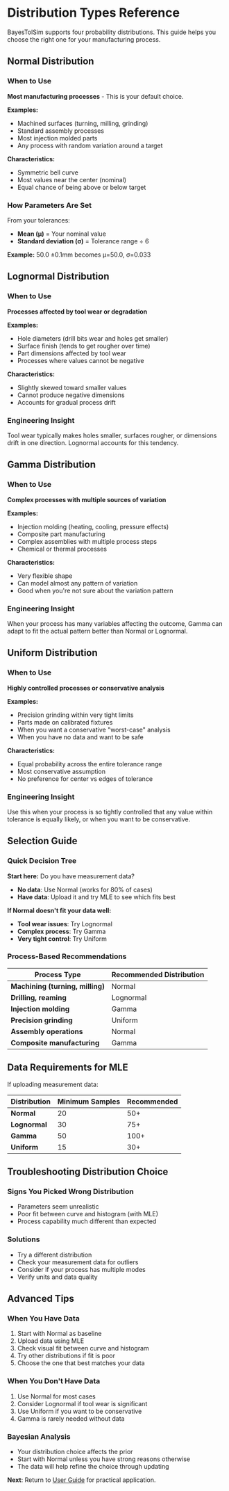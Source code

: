 # Distribution Types Reference

BayesTolSim supports four probability distributions. This guide helps you choose the right one for your manufacturing process.

## Normal Distribution

### When to Use
**Most manufacturing processes** - This is your default choice.

**Examples:**  
- Machined surfaces (turning, milling, grinding)  
- Standard assembly processes  
- Most injection molded parts  
- Any process with random variation around a target  

**Characteristics:**  
- Symmetric bell curve  
- Most values near the center (nominal)  
- Equal chance of being above or below target  

### How Parameters Are Set  
From your tolerances:  
- **Mean (μ)** = Your nominal value  
- **Standard deviation (σ)** = Tolerance range ÷ 6  

**Example:** 50.0 ±0.1mm becomes μ=50.0, σ=0.033

## Lognormal Distribution

### When to Use  
**Processes affected by tool wear or degradation**  

**Examples:**  
- Hole diameters (drill bits wear and holes get smaller)  
- Surface finish (tends to get rougher over time)  
- Part dimensions affected by tool wear  
- Processes where values cannot be negative  

**Characteristics:**  
- Slightly skewed toward smaller values  
- Cannot produce negative dimensions  
- Accounts for gradual process drift  

### Engineering Insight
Tool wear typically makes holes smaller, surfaces rougher, or dimensions drift in one direction. Lognormal accounts for this tendency.

## Gamma Distribution

### When to Use
**Complex processes with multiple sources of variation**

**Examples:**  
- Injection molding (heating, cooling, pressure effects)  
- Composite part manufacturing  
- Complex assemblies with multiple process steps  
- Chemical or thermal processes  

**Characteristics:**  
- Very flexible shape  
- Can model almost any pattern of variation  
- Good when you're not sure about the variation pattern  

### Engineering Insight
When your process has many variables affecting the outcome, Gamma can adapt to fit the actual pattern better than Normal or Lognormal.

## Uniform Distribution

### When to Use
**Highly controlled processes or conservative analysis**

**Examples:**  
- Precision grinding within very tight limits  
- Parts made on calibrated fixtures  
- When you want a conservative "worst-case" analysis  
- When you have no data and want to be safe  

**Characteristics:**  
- Equal probability across the entire tolerance range  
- Most conservative assumption  
- No preference for center vs edges of tolerance  

### Engineering Insight
Use this when your process is so tightly controlled that any value within tolerance is equally likely, or when you want to be conservative.

## Selection Guide

### Quick Decision Tree

**Start here:** Do you have measurement data?  
- **No data**: Use Normal (works for 80% of cases)  
- **Have data**: Upload it and try MLE to see which fits best  

**If Normal doesn't fit your data well:**  
- **Tool wear issues**: Try Lognormal  
- **Complex process**: Try Gamma  
- **Very tight control**: Try Uniform  

### Process-Based Recommendations

| Process Type | Recommended Distribution |
|--------------|-------------------------|
| **Machining (turning, milling)** | Normal |
| **Drilling, reaming** | Lognormal |
| **Injection molding** | Gamma |
| **Precision grinding** | Uniform |
| **Assembly operations** | Normal |
| **Composite manufacturing** | Gamma |

## Data Requirements for MLE

If uploading measurement data:

| Distribution | Minimum Samples | Recommended |
|--------------|----------------|-------------|
| **Normal** | 20 | 50+ |
| **Lognormal** | 30 | 75+ |
| **Gamma** | 50 | 100+ |
| **Uniform** | 15 | 30+ |

## Troubleshooting Distribution Choice

### Signs You Picked Wrong Distribution
- Parameters seem unrealistic
- Poor fit between curve and histogram (with MLE)
- Process capability much different than expected

### Solutions
- Try a different distribution
- Check your measurement data for outliers
- Consider if your process has multiple modes
- Verify units and data quality

## Advanced Tips

### When You Have Data
1. Start with Normal as baseline
2. Upload data using MLE
3. Check visual fit between curve and histogram
4. Try other distributions if fit is poor
5. Choose the one that best matches your data

### When You Don't Have Data
1. Use Normal for most cases
2. Consider Lognormal if tool wear is significant
3. Use Uniform if you want to be conservative
4. Gamma is rarely needed without data

### Bayesian Analysis
- Your distribution choice affects the prior
- Start with Normal unless you have strong reasons otherwise
- The data will help refine the choice through updating

**Next**: Return to [User Guide](../user-guide/dashboard-overview.md) for practical application.